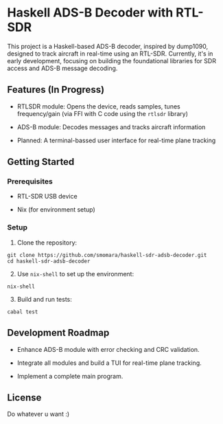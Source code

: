 # Haskell ADS-B Decoder with RTL-SDR

This project is a Haskell-based ADS-B decoder, inspired by dump1090, designed to track aircraft in real-time using an RTL-SDR. Currently, it's in early development, focusing on building the foundational libraries for SDR access and ADS-B message decoding.

## Features (In Progress)

* RTLSDR module: Opens the device, reads samples, tunes frequency/gain (via FFI with C code using the `rtlsdr` library)

* ADS-B module: Decodes messages and tracks aircraft information

* Planned: A terminal-bassed user interface for real-time plane tracking

## Getting Started

### Prerequisites

* RTL-SDR USB device

* Nix (for environment setup)

### Setup

1. Clone the repository:

```shell
git clone https://github.com/smomara/haskell-sdr-adsb-decoder.git
cd haskell-sdr-adsb-decoder
```

2. Use `nix-shell` to set up the environment:

```shell
nix-shell
```

3. Build and run tests:

```shell
cabal test
```

## Development Roadmap

* Enhance ADS-B module with error checking and CRC validation.

* Integrate all modules and build a TUI for real-time plane tracking.

* Implement a complete main program.

## License

Do whatever u want :)
